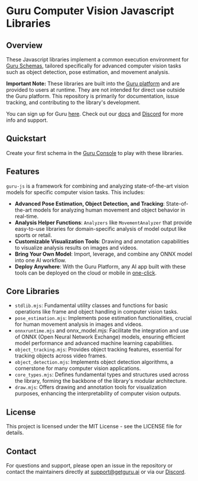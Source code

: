 # Guru Computer Vision Javascript Libraries

## Overview

These Javascript libraries implement a common execution environment for [Guru Schemas](https://docs.getguru.ai/quickstart/guru-schema-intro), tailored specifically for advanced computer vision tasks such as object detection, pose estimation, and movement analysis.

**Important Note:** These libraries are built into the [Guru platform](https://www.getguru.ai/) and are provided to users at runtime. They are not intended for direct use outside the Guru platform. This repository is primarily for documentation, issue tracking, and contributing to the library's development.

You can sign up for Guru [here](https://console.getguru.ai/). Check out our [docs](https://docs.getguru.ai/introduction) and [Discord](https://discord.gg/tCTPVkSCas) for more info and support.

## Quickstart

Create your first schema in the [Guru Console](https://docs.getguru.ai/quickstart/guru-console-intro) to play with these libraries.

## Features

`guru-js` is a framework for combining and analyzing state-of-the-art vision models for specific computer vision tasks. This includes:

- **Advanced Pose Estimation, Object Detection, and Tracking**: State-of-the-art models for analyzing human movement and object behavior in real-time.
- **Analysis Helper Functions**: `Analyzers` like `MovementAnalyzer` that provide easy-to-use libraries for domain-specific analysis of model output like sports or retail.
- **Customizable Visualization Tools**: Drawing and annotation capabilities to visualize analysis results on images and videos.
- **Bring Your Own Model**: Import, leverage, and combine any ONNX model into one AI workflow.
- **Deploy Anywhere**: With the Guru Platform, any AI app built with these tools can be deployed on the cloud or mobile in [one-click](https://docs.getguru.ai/deploying/guru-api-intro).

## Core Libraries

- `stdlib.mjs`: Fundamental utility classes and functions for basic operations like frame and object handling in computer vision tasks.
- `pose_estimation.mjs`: Implements pose estimation functionalities, crucial for human movement analysis in images and videos.
- `onnxruntime.mjs` and onnx_model.mjs: Facilitate the integration and use of ONNX (Open Neural Network Exchange) models, ensuring efficient model performance and advanced machine learning capabilities.
- `object_tracking.mjs`: Provides object tracking features, essential for tracking objects across video frames.
- `object_detection.mjs`: Implements object detection algorithms, a cornerstone for many computer vision applications.
- `core_types.mjs`: Defines fundamental types and structures used across the library, forming the backbone of the library's modular architecture.
- `draw.mjs`: Offers drawing and annotation tools for visualization purposes, enhancing the interpretability of computer vision outputs.

## License

This project is licensed under the MIT License - see the LICENSE file for details.

## Contact

For questions and support, please open an issue in the repository or contact the maintainers directly at support@getguru.ai or via our [Discord](https://discord.gg/tCTPVkSCas).
